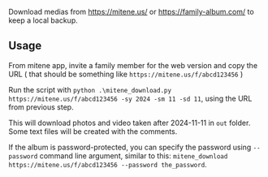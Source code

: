 Download medias from https://mitene.us/ or https://family-album.com/ to keep a local backup.

## Usage

From mitene app, invite a family member for the web version and copy the URL ( that should be something like `https://mitene.us/f/abcd123456` )

Run the script with `python .\mitene_download.py https://mitene.us/f/abcd123456 -sy 2024 -sm 11 -sd 11`, using the URL from previous step.

This will download photos and video taken after 2024-11-11 in `out` folder. Some text files will be created with the comments.

If the album is password-protected, you can specify the password using `--password` command line argument, similar to this: `mitene_download https://mitene.us/f/abcd123456 --password the_password`.
